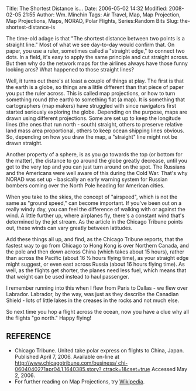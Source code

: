 Title: The Shortest Distance is...
Date: 2006-05-02 14:32
Modified: 2008-02-05 21:55
Author: Wm. Minchin
Tags: Air Travel, Map, Map Projection, Map Projections, Maps, NORAD, Polar Flights, Series:Random Bits
Slug: the-shortest-distance-is

The time-old adage is that "The shortest distance between two points is
a straight line." Most of what we see day-to-day would confirm that. On
paper, you use a ruler, sometimes called a "straight edge," to connect
two dots. In a field, it's easy to apply the same principle and cut
straight across. But then why do the network maps for the airlines
always have those funny looking arcs? What happened to those straight
lines?

Well, it turns out there's at least a couple of things at play. The
first is that the earth is a globe, so things are a little different
than that piece of paper you put the ruler across. This is called map
projections, or how to turn something round (the earth) to something
flat (a map). It is something that cartographers (map makers) have
struggled with since navigators first started seriously exploring the
globe. Depending on the purpose, maps are drawn using different
projections. Some are set up to keep the longitude lines (the ones that
run north - south) straight, others to preserve relative land mass area
proportional, others to keep ocean shipping lines obvious. So, depending
on how you draw the map, a "straight" line might not be drawn straight.

Another property of a sphere, is as you go towards the top (or bottom
for the matter), the distance to go around the globe greatly decrease,
until you get to the very top and you can just turn around on the spot.
The Russians and the Americans were well aware of this during the Cold
War. That's why NORAD was set up - basically an early warning system for
Russian bombers coming over the North Pole heading for American cities.

When you take to the skies, the concept of "airspeed", which is not the
same as "ground speed," can become important. If you've been out on a
really windy day, you can feel the difference of walking with or against
the wind. A little further up, where airplanes fly, there's a constant
wind that's determined by the jet stream. As the article in the Chicago
Tribune points out, these winds can vary greatly between latitudes.

Add these things all up, and find, as the Chicago Tribune reports, that
the fastest way to go from Chicago to Hong Kong is over Northern Canada,
and the pole and then down across China (which takes about 15 hours),
rather than across the Pacific (about 16 ½ hours flying time), as your
straight edge might suggest, or even east across Russia (about 16 hours
flying time). As well, as the flights get shorter, the planes need less
fuel, which means that that weight can be used instead to haul
passenger.

I remember running into this when I flew from Paris to Dallas - we flew
over Labrador. Labrador, by the way, was just as they describe the
Canadian Shield - lots of little lakes in the creases in the rocks and
not much else.

So next time you hop a flight across the ocean, now you have a clue why
all the flights "go north." Happy flying!

## REFERENCE

-   Chicago Tribune. United take polar express on flights to China,
    Japan. Published April 7, 2006. Available on-line at
    [http://www.chicagotribune.com/business/
    chi-0604040271apr04,1,1640385.story?
    ctrack=1&cset=true](http://www.chicagotribune.com/business/chi-0604040271apr04,1,1640385.story?ctrack=1&cset=true%20)
    Accessed May 2, 2006.
-   For further reading on Map Projections, try
    [Wikipedia](http://en.wikipedia.org/wiki/Map_projections).

